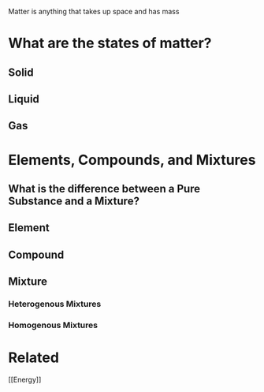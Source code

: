Matter is anything that takes up space and has mass
# What are the states of matter?

## Solid

## Liquid 

## Gas

# Elements, Compounds, and Mixtures

## What is the difference between a Pure Substance and a Mixture?

## Element

## Compound

## Mixture 
### Heterogenous Mixtures

### Homogenous Mixtures



# Related
[[Energy]]